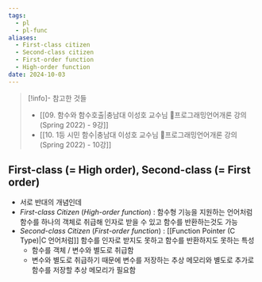 ```yaml
---
tags:
  - pl
  - pl-func
aliases:
  - First-class citizen
  - Second-class citizen
  - First-order function
  - High-order function
date: 2024-10-03
---
```

> [!info]- 참고한 것들
> - [[09. 함수와 함수호출|충남대 이성호 교수님 프로그래밍언어개론 강의 (Spring 2022) - 9강]]
> - [[10. 1등 시민 함수|충남대 이성호 교수님 프로그래밍언어개론 강의 (Spring 2022) - 10강]]

## First-class (= High order), Second-class (= First order)

- 서로 반대의 개념인데
- *First-class Citizen* (*High-order function*) : 함수형 기능을 지원하는 언어처럼 함수를 하나의 객체로 취급해 인자로 받을 수 있고 함수를 반환하는것도 가능
- *Second-class Citizen* (*First-order function*) : [[Function Pointer (C Type)|C 언어처럼]] 함수를 인자로 받지도 못하고 함수를 반환하지도 못하는 특성
	- 함수를 객체 / 변수와 별도로 취급함
	- 변수와 별도로 취급하기 때문에 변수를 저장하는 추상 메모리와 별도로 추가로 함수를 저장할 추상 메모리가 필요함

